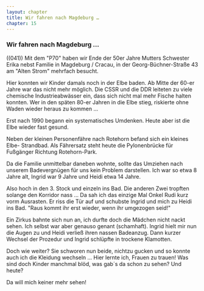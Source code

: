 ```yaml
---  
layout: chapter
title: Wir fahren nach Magdeburg …
chapter: 15
---  
```


### Wir fahren nach Magdeburg …

((041)) Mit dem "P70" haben wir Ende der 50er Jahre Mutters Schwester Erika
nebst Familie in Magdeburg / Cracau, in der Georg-Büchner-Straße 43 am "Alten
Strom" mehrfach besucht.

Hier konnten wir Kinder damals noch in der Elbe baden. Ab Mitte der 60-er
Jahre war das nicht mehr möglich. Die CSSR und die DDR leiteten zu viele
chemische Industrieabwässer ein, dass sich nicht mal mehr Fische halten
konnten. Wer in den späten 80-er Jahren in die Elbe stieg, riskierte ohne
Waden wieder heraus zu kommen …

Erst nach 1990 begann ein systematisches Umdenken. Heute aber ist die Elbe
wieder fast gesund.

Neben der kleinen Personenfähre nach Rotehorn befand sich ein kleines Elbe-
Strandbad. Als Fährersatz steht heute die Pylonenbrücke für Fußgänger Richtung
Rotehorn-Park.

Da die Familie unmittelbar daneben wohnte, sollte das Umziehen nach unserem
Badevergnügen für uns kein Problem darstellen. Ich war so etwa 8 Jahre alt,
Ingrid war 9 Jahre und Heidi etwa 14 Jahre.

Also hoch in den 3. Stock und einzeln ins Bad. Die anderen Zwei tropften
solange den Korridor nass … Da sah ich das einzige Mal Onkel Rudi kurz vorm
Ausrasten. Er riss die Tür auf und schubste Ingrid und mich zu Heidi ins Bad.
"Raus kommt ihr erst wieder, wenn ihr umgezogen seid!"

Ein Zirkus bahnte sich nun an, ich durfte doch die Mädchen nicht nackt sehen.
Ich selbst war aber genauso genant (schamhaft). Ingrid hielt mir nun die Augen
zu und Heidi verließ ihren nassen Badeanzug. Dann kurzer Wechsel der Prozedur
und Ingrid schlüpfte in trockene Klamotten.

Doch wie weiter? Sie schworen nun beide, nichtzu gucken und so konnte auch ich
die Kleidung wechseln … Hier lernte ich, Frauen zu trauen! Was sind doch
Kinder manchmal blöd, was gab´s da schon zu sehen? Und heute?

Da will mich keiner mehr sehen!

